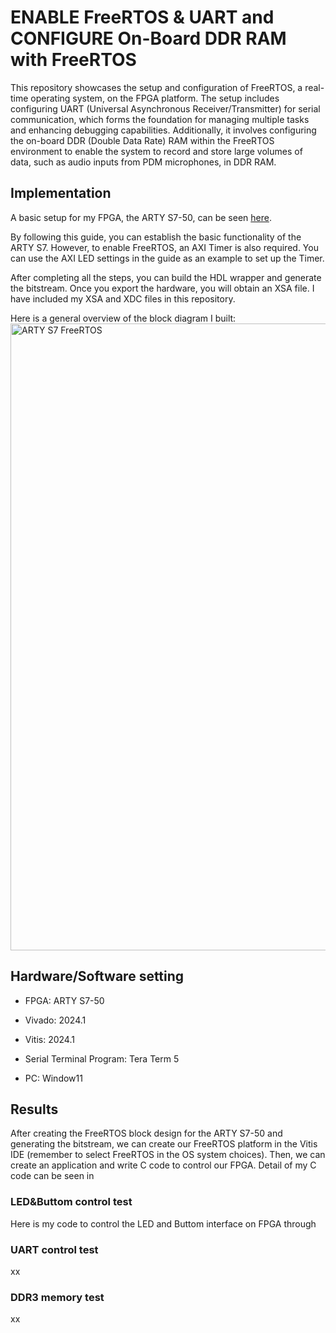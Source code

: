 # ENABLE FreeRTOS & UART and CONFIGURE On-Board DDR RAM with FreeRTOS

This repository showcases the setup and configuration of FreeRTOS, a real-time operating system, on the FPGA platform. The setup includes configuring UART (Universal Asynchronous Receiver/Transmitter) for serial communication, which forms the foundation for managing multiple tasks and enhancing debugging capabilities. Additionally, it involves configuring the on-board DDR (Double Data Rate) RAM within the FreeRTOS environment to enable the system to record and store large volumes of data, such as audio inputs from PDM microphones, in DDR RAM.

## Implementation

A basic setup for my FPGA, the ARTY S7-50, can be seen [here](https://community.element14.com/technologies/fpga-group/b/blog/posts/arty-s7-50-first-baremetal-software-project).

By following this guide, you can establish the basic functionality of the ARTY S7. However, to enable FreeRTOS, an AXI Timer is also required. You can use the AXI LED settings in the guide as an example to set up the Timer.

After completing all the steps, you can build the HDL wrapper and generate the bitstream. Once you export the hardware, you will obtain an XSA file. I have included my XSA and XDC files in this repository.

Here is a general overview of the block diagram I built:
<img width="1003" alt="ARTY S7 FreeRTOS" src="https://github.com/user-attachments/assets/fdd03d65-a541-4d29-96f1-9c37cf1f4ae2">

## Hardware/Software setting
- FPGA: ARTY S7-50
* Vivado: 2024.1
+ Vitis: 2024.1
- Serial Terminal Program: Tera Term 5
* PC: Window11

## Results
After creating the FreeRTOS block design for the ARTY S7-50 and generating the bitstream, we can create our FreeRTOS platform in the Vitis IDE (remember to select FreeRTOS in the OS system choices). Then, we can create an application and write C code to control our FPGA. Detail of my C code can be seen in 

### LED&Buttom control test
Here is my code to control the LED and Buttom interface on FPGA through 

### UART control test
xx

### DDR3 memory test
xx
